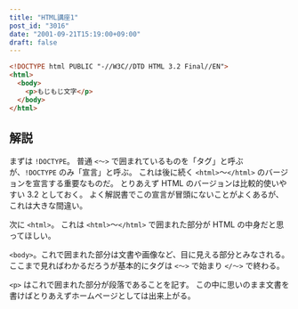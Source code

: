 ```yaml
---
title: "HTML講座1"
post_id: "3016"
date: "2001-09-21T15:19:00+09:00"
draft: false
---
```


```HTML
<!DOCTYPE html PUBLIC "-//W3C//DTD HTML 3.2 Final//EN">
<html>
  <body>
    <p>もじもじ文字</p>
  </body>
</html>
```

## 解説
まずは `!DOCTYPE`。
普通 `<～>` で囲まれているものを「タグ」と呼ぶが、`!DOCTYPE` のみ「宣言」と呼ぶ。
これは後に続く `<html>`～`</html>` のバージョンを宣言する重要なものだ。
とりあえず HTML のバージョンは比較的使いやすい 3.2 としておく。
よく解説書でこの宣言が冒頭にないことがよくあるが、これは大きな間違い。 

次に `<html>`。
これは `<html>`～`</html>` で囲まれた部分が HTML の中身だと思ってほしい。

`<body>`。これで囲まれた部分は文書や画像など、目に見える部分とみなされる。
ここまで見ればわかるだろうが基本的にタグは `<～>` で始まり `</～>` で終わる。

`<p>` はこれで囲まれた部分が段落であることを記す。
この中に思いのまま文書を書けばとりあえずホームページとしては出来上がる。
